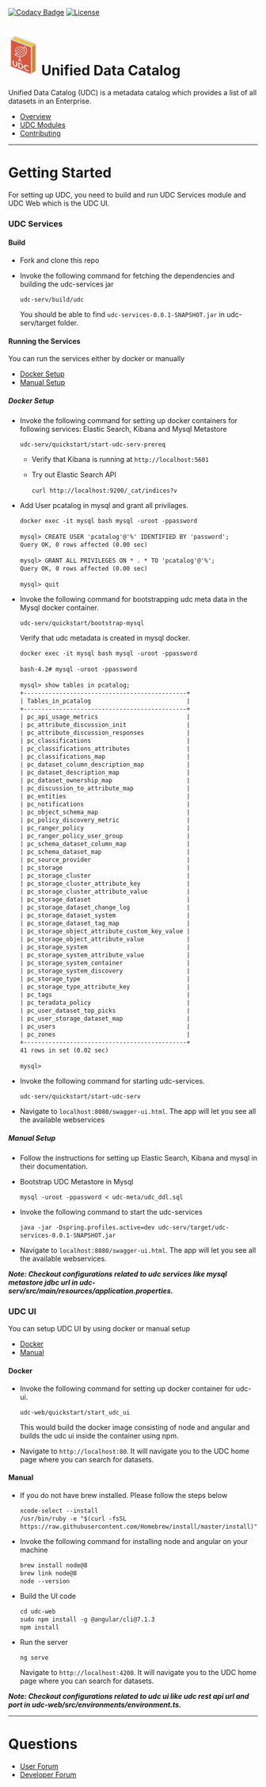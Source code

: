 
[![Codacy Badge](https://api.codacy.com/project/badge/Grade/95130dc3cc0a4be1852ca5d4363d3214)](https://www.codacy.com/app/Dee-Pac/gimel?utm_source=github.com&amp;utm_medium=referral&amp;utm_content=paypal/gimel&amp;utm_campaign=Badge_Grade)
[![License](http://img.shields.io/:license-Apache%202-blue.svg)](http://www.apache.org/licenses/LICENSE-2.0.txt)


# <img src="docs/images/udc-short-logo.png" width="60" height="80" /> Unified Data Catalog

Unified Data Catalog (UDC) is a metadata catalog which provides a list of all datasets in an Enterprise.

  * [Overview](docs/overview.md)
  * [UDC Modules](docs/udc-modules.md)
  * [Contributing](docs/CONTRIBUTING.md)
  
--------------------------------------------------------------------------------------------------------------------

# Getting Started

For setting up UDC, you need to build and run UDC Services module and UDC Web which is the UDC UI.
### UDC Services

#### Build

* Fork and clone this repo

* Invoke the following command for fetching the dependencies and building the udc-services jar

  ```shell
  udc-serv/build/udc 
  ```

  You should be able to find ``udc-services-0.0.1-SNAPSHOT.jar`` in udc-serv/target folder.
  
#### Running the Services

You can run the services either by docker or manually
 * [Docker Setup](#docker-setup)
 * [Manual Setup](#manual-setup)

##### Docker Setup

* Invoke the following command for setting up docker containers for following services:
Elastic Search,
Kibana and
Mysql Metastore
  
    ```shell
    udc-serv/quickstart/start-udc-serv-prereq
    ```
  
  * Verify that Kibana is running at ``http://localhost:5601``
  * Try out Elastic Search API 
  
    ``curl http://localhost:9200/_cat/indices?v``
  
* Add User pcatalog in mysql and grant all privilages.

  ```
  docker exec -it mysql bash mysql -uroot -ppassword
  
  mysql> CREATE USER 'pcatalog'@'%' IDENTIFIED BY 'password';
  Query OK, 0 rows affected (0.00 sec)
  
  mysql> GRANT ALL PRIVILEGES ON * . * TO 'pcatalog'@'%';
  Query OK, 0 rows affected (0.00 sec)
  
  mysql> quit
  ```
* Invoke the following command for bootstrapping udc meta data in the Mysql docker container.

  ```shell
  udc-serv/quickstart/bootstrap-mysql
  ```

  Verify that udc metadata is created in mysql docker.
  
  ```
  docker exec -it mysql bash mysql -uroot -ppassword
  
  bash-4.2# mysql -uroot -ppassword
  
  mysql> show tables in pcatalog;
  +----------------------------------------------+
  | Tables_in_pcatalog                           |
  +----------------------------------------------+
  | pc_api_usage_metrics                         |
  | pc_attribute_discussion_init                 |
  | pc_attribute_discussion_responses            |
  | pc_classifications                           |
  | pc_classifications_attributes                |
  | pc_classifications_map                       |
  | pc_dataset_column_description_map            |
  | pc_dataset_description_map                   |
  | pc_dataset_ownership_map                     |
  | pc_discussion_to_attribute_map               |
  | pc_entities                                  |
  | pc_notifications                             |
  | pc_object_schema_map                         |
  | pc_policy_discovery_metric                   |
  | pc_ranger_policy                             |
  | pc_ranger_policy_user_group                  |
  | pc_schema_dataset_column_map                 |
  | pc_schema_dataset_map                        |
  | pc_source_provider                           |
  | pc_storage                                   |
  | pc_storage_cluster                           |
  | pc_storage_cluster_attribute_key             |
  | pc_storage_cluster_attribute_value           |
  | pc_storage_dataset                           |
  | pc_storage_dataset_change_log                |
  | pc_storage_dataset_system                    |
  | pc_storage_dataset_tag_map                   |
  | pc_storage_object_attribute_custom_key_value |
  | pc_storage_object_attribute_value            |
  | pc_storage_system                            |
  | pc_storage_system_attribute_value            |
  | pc_storage_system_container                  |
  | pc_storage_system_discovery                  |
  | pc_storage_type                              |
  | pc_storage_type_attribute_key                |
  | pc_tags                                      |
  | pc_teradata_policy                           |
  | pc_user_dataset_top_picks                    |
  | pc_user_storage_dataset_map                  |
  | pc_users                                     |
  | pc_zones                                     |
  +----------------------------------------------+
  41 rows in set (0.02 sec)
  
  mysql>
  ```
  
* Invoke the following command for starting udc-services.

  ```shell
  udc-serv/quickstart/start-udc-serv
  ```

* Navigate to ``localhost:8080/swagger-ui.html``. The app will let you see all the available webservices

##### Manual Setup

* Follow the instructions for setting up Elastic Search, Kibana and mysql in their documentation.

* Bootstrap UDC Metastore in Mysql

  ```
  mysql -uroot -ppassword < udc-meta/udc_ddl.sql
  ```

* Invoke the following command to start the udc-services

  ```
  java -jar -Dspring.profiles.active=dev udc-serv/target/udc-services-0.0.1-SNAPSHOT.jar
  ```

* Navigate to ``localhost:8080/swagger-ui.html``. The app will let you see all the available webservices.

***Note: Checkout configurations related to udc services like mysql metastore jdbc url in udc-serv/src/main/resources/application.properties.***

### UDC UI

You can setup UDC UI by using docker or manual setup

* [Docker](#docker)
* [Manual](#manual)

#### Docker

* Invoke the following command for setting up docker container for udc-ui.
  
  ```
  udc-web/quickstart/start_udc_ui
  ```

  This would build the docker image consisting of node and angular and builds the udc ui inside the container using npm.
  
* Navigate to ``http://localhost:80``. It will navigate you to the UDC home page where you can search for datasets.

#### Manual
  
  * If you do not have brew installed. Please follow the steps below
    
    ```
    xcode-select --install
    /usr/bin/ruby -e "$(curl -fsSL https://raw.githubusercontent.com/Homebrew/install/master/install)"
    ```
    
* Invoke the following command for installing node and angular on your machine

  ```shell
  brew install node@8
  brew link node@8
  node --version
  ```

* Build the UI code

  ```
  cd udc-web
  sudo npm install -g @angular/cli@7.1.3
  npm install
  ```

* Run the server

    ```
    ng serve
    ```
  
  Navigate to ``http://localhost:4200``. It will navigate you to the UDC home page where you can search for datasets.

***Note: Checkout configurations related to udc ui like udc rest api url and port in udc-web/src/environments/environment.ts.***

--------------------------------------------------------------------------------------------------------------------

# Questions

  * [User Forum](https://groups.google.com/d/forum/udc-user)
  * [Developer Forum](https://groups.google.com/d/forum/udc-dev)
